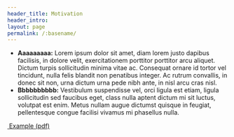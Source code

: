 ```yaml
---
header_title: Motivation
header_intro: 
layout: page
permalink: /:basename/
---
```



- **Aaaaaaaaa:** Lorem ipsum dolor sit amet, diam lorem justo dapibus facilisis, in dolore velit, exercitationem porttitor porttitor arcu aliquet. Dictum turpis sollicitudin minima vitae ac. Consequat ornare id tortor vel tincidunt, nulla felis blandit non penatibus integer. Ac rutrum convallis, in donec sit non, urna dictum urna pede nibh ante, in nisl arcu cras nisl.
- **Bbbbbbbbbb:** Vestibulum suspendisse vel, orci ligula est etiam, ligula sollicitudin sed faucibus eget, class nulla aptent dictum mi sit luctus, volutpat est enim. Metus nullam augue dictumst quisque in feugiat, pellentesque congue facilisi vivamus mi phasellus nulla.

<!-- <span class="fa-stack">
  <i class="fa fa-circle fa-stack-2x"></i>
  <i class="fa fa-download fa-stack-1x fa-inverse"></i>
</span>  -->
<a href="\pages\639_project_proposal.pdf">&nbsp;Example (pdf)</a>
